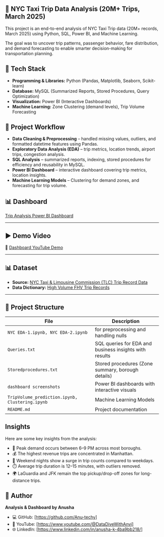 ## 🚖 NYC Taxi Trip Data Analysis (20M+ Trips, March 2025)

This project is an end-to-end analysis of NYC Taxi Trip data (20M+ records, March 2025) using Python, SQL, Power BI, and Machine Learning.  

The goal was to uncover trip patterns, passenger behavior, fare distribution, and demand forecasting to enable smarter decision-making for transportation planning.

## 🔧 Tech Stack
- **Programming & Libraries:** Python (Pandas, Matplotlib, Seaborn, Scikit-learn)  
- **Database:** MySQL (Summarized Reports, Stored Procedures, Query Optimization)  
- **Visualization:** Power BI (Interactive Dashboards)  
- **Machine Learning:** Zone Clustering (demand levels), Trip Volume Forecasting  

## 📂 Project Workflow
- **Data Cleaning & Preprocessing** – handled missing values, outliers, and formatted datetime features using Pandas.  
- **Exploratory Data Analysis (EDA)** – trip metrics, location trends, airport trips, congestion analysis.  
- **SQL Analysis** – summarized reports, indexing, stored procedures for efficiency and reusability in MySQL.  
- **Power BI Dashboard** – interactive dashboard covering trip metrics, location insights.  
- **Machine Learning Models** – Clustering for demand zones, and forecasting for trip volume.  

## 📊 Dashboard 
[Trip Analysis Power BI Dashboard](https://app.powerbi.com/groups/me/reports/09ecd170-b1bf-4d5b-a95e-fdf2c507f0c6/e50c0942fa964830a51b?experience=power-bi)

---

## ▶️ Demo Video
🎥 [Dashboard YouTube Demo](https://www.youtube.com/watch?v=SHvaOIHxmbY)  

---

## 📊 Dataset
- **Source:** [NYC Taxi & Limousine Commission (TLC) Trip Record Data](https://www.nyc.gov/site/tlc/about/tlc-trip-record-data.page)  
- **Data Dictionary:** [High Volume FHV Trip Records](https://www.nyc.gov/assets/tlc/downloads/pdf/data_dictionary_trip_records_hvfhs.pdf)
---

##  📂 Project Structure

|         File                | Description |
|-----------------------------|-------------|
| `NYC EDA-1.ipynb, NYC EDA-2.ipynb`       | for preprocessing and handling nulls |
| `Queries.txt` | SQL queries for EDA and business insights with results |
| `Storedprocedures.txt`      | Stored procedures (Zone summary, borough details) |
| `dashboard screenshots`  | Power BI dashboards with interactive visuals |
| `TripVolume_prediction.ipynb, Clustering.ipynb`  | Machine Learning Models |
| `README.md`                           | Project documentation |

## Insights
Here are some key insights from the analysis:  
- 🚖 Peak demand occurs between 6–9 PM across most boroughs.  
- 💰 The highest revenue trips are concentrated in Manhattan.  
- 🌙 Weekend nights show a surge in trip counts compared to weekdays.  
- ⏱️ Average trip duration is 12–15 minutes, with outliers removed.  
- 🌍 LaGuardia and JFK remain the top pickup/drop-off zones for long-distance trips.  


## 👤 Author
**Analysis & Dashboard by Anusha**  
- 💻 GitHub: [https://github.com/Anu-techy]  
- 🎥 YouTube: [https://www.youtube.com/@DataDiveWithAnvi]  
- 🌐 LinkedIn: [https://www.linkedin.com/in/anusha-k-4ba9bb218/]  



